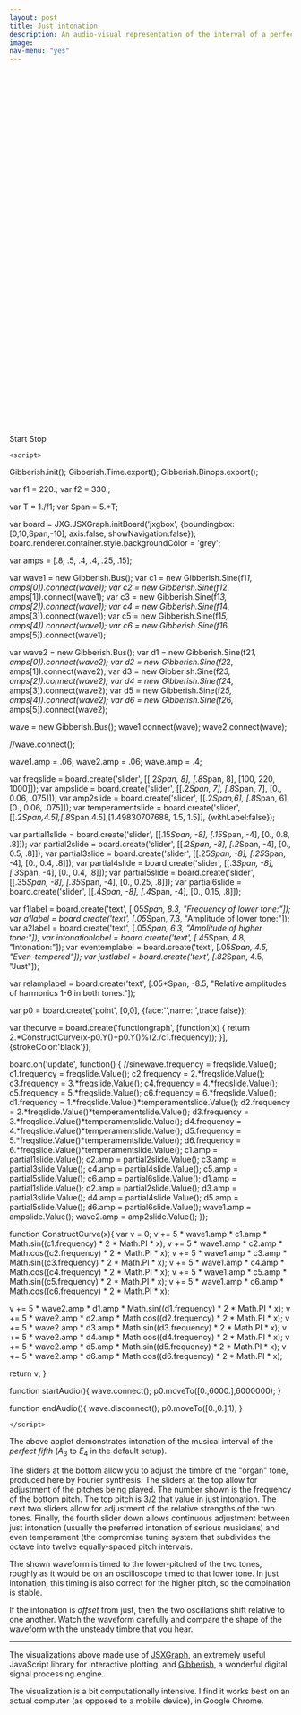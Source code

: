```yaml
---
layout: post
title: Just intonation
description: An audio-visual representation of the interval of a perfect fifth, tunable between standard *even temperament* and *just intonation*.
image: 
nav-menu: "yes"
---
```


<head>
 <!--<link rel="stylesheet" type="text/css" href="http://jsxgraph.uni-bayreuth.de/distrib/jsxgraph.css" />-->
 <link rel="stylesheet" type="text/css" href="assets/css/jsxgraph.css" />
 <script type="text/javascript" src="assets/js/jsxgraphcore.js"></script>
 <!--<script type="text/javascript" src="http://www.charlie-roberts.com/gibberish/build/gibberish.js"></script>-->
<script type="text/javascript" src="assets/js/gibberish.js"></script>
</head>



<div id='jxgbox' class='jxgbox' style='width:647px; height:647px;'></div>
  <html>
  <span onClick="startAudio()" class="button">Start</span>
  <span onClick="endAudio()" class="button">Stop</span>

    <script>

Gibberish.init();
Gibberish.Time.export();
Gibberish.Binops.export();

var f1 = 220.;
var f2 = 330.;

var T = 1./f1;
var Span = 5.*T;

var board = JXG.JSXGraph.initBoard('jxgbox', {boundingbox:[0,10,Span,-10], axis:false, showNavigation:false});
board.renderer.container.style.backgroundColor = 'grey';

var amps = [.8, .5, .4, .4, .25, .15];

var wave1 = new Gibberish.Bus();
var c1 = new Gibberish.Sine(f1*1, amps[0]).connect(wave1);
var c2 = new Gibberish.Sine(f1*2, amps[1]).connect(wave1);
var c3 = new Gibberish.Sine(f1*3, amps[2]).connect(wave1);
var c4 = new Gibberish.Sine(f1*4, amps[3]).connect(wave1);
var c5 = new Gibberish.Sine(f1*5, amps[4]).connect(wave1);
var c6 = new Gibberish.Sine(f1*6, amps[5]).connect(wave1);

var wave2 = new Gibberish.Bus();
var d1 = new Gibberish.Sine(f2*1, amps[0]).connect(wave2);
var d2 = new Gibberish.Sine(f2*2, amps[1]).connect(wave2);
var d3 = new Gibberish.Sine(f2*3, amps[2]).connect(wave2);
var d4 = new Gibberish.Sine(f2*4, amps[3]).connect(wave2);
var d5 = new Gibberish.Sine(f2*5, amps[4]).connect(wave2);
var d6 = new Gibberish.Sine(f2*6, amps[5]).connect(wave2);

wave = new Gibberish.Bus();
wave1.connect(wave);
wave2.connect(wave);

//wave.connect();

wave1.amp = .06;
wave2.amp = .06;
wave.amp = .4;

var freqslide = board.create('slider', [[.2*Span, 8], [.8*Span, 8], [100, 220, 1000]]);
var ampslide = board.create('slider', [[.2*Span, 7], [.8*Span, 7], [0., 0.06, .075]]);
var amp2slide = board.create('slider', [[.2*Span,6], [.8*Span, 6], [0., 0.06, .075]]);
var temperamentslide = board.create('slider', [[.2*Span,4.5],[.8*Span,4.5],[1.49830707688, 1.5, 1.5]], {withLabel:false});

var partial1slide = board.create('slider', [[.15*Span, -8], [.15*Span, -4], [0., 0.8, .8]]);
var partial2slide = board.create('slider', [[.2*Span, -8], [.2*Span, -4], [0., 0.5, .8]]);
var partial3slide = board.create('slider', [[.25*Span, -8], [.25*Span, -4], [0., 0.4, .8]]);
var partial4slide = board.create('slider', [[.3*Span, -8], [.3*Span, -4], [0., 0.4, .8]]);
var partial5slide = board.create('slider', [[.35*Span, -8], [.35*Span, -4], [0., 0.25, .8]]);
var partial6slide = board.create('slider', [[.4*Span, -8], [.4*Span, -4], [0., 0.15, .8]]);

var f1label = board.create('text', [.05*Span, 8.3, "Frequency of lower tone:"]);
var a1label = board.create('text', [.05*Span, 7.3, "Amplitude of lower tone:"]);
var a2label = board.create('text', [.05*Span, 6.3, "Amplitude of higher tone:"]);
var intonationlabel = board.create('text', [.45*Span, 4.8, "Intonation:"]);
var eventemplabel = board.create('text', [.05*Span, 4.5, "Even-tempered"]);
var justlabel = board.create('text', [.82*Span, 4.5, "Just"]);

var relamplabel = board.create('text', [.05*Span, -8.5, "Relative amplitudes of harmonics 1-6 in both tones."]);

var p0 = board.create('point', [0,0], {face:'',name:'',trace:false});

var thecurve = board.create('functiongraph', [function(x) { return 2.*ConstructCurve(x-p0.Y()+p0.Y()%(2./c1.frequency)); }], {strokeColor:'black'});

board.on('update', function() {
    //sinewave.frequency = freqslide.Value();
    c1.frequency = freqslide.Value();
    c2.frequency = 2.*freqslide.Value();
    c3.frequency = 3.*freqslide.Value();
    c4.frequency = 4.*freqslide.Value();
    c5.frequency = 5.*freqslide.Value();
    c6.frequency = 6.*freqslide.Value();
    d1.frequency = 1.*freqslide.Value()*temperamentslide.Value();
    d2.frequency = 2.*freqslide.Value()*temperamentslide.Value();
    d3.frequency = 3.*freqslide.Value()*temperamentslide.Value();
    d4.frequency = 4.*freqslide.Value()*temperamentslide.Value();
    d5.frequency = 5.*freqslide.Value()*temperamentslide.Value();
    d6.frequency = 6.*freqslide.Value()*temperamentslide.Value();
    c1.amp = partial1slide.Value();
    c2.amp = partial2slide.Value();
    c3.amp = partial3slide.Value();
    c4.amp = partial4slide.Value();
    c5.amp = partial5slide.Value();
    c6.amp = partial6slide.Value();
    d1.amp = partial1slide.Value();
    d2.amp = partial2slide.Value();
    d3.amp = partial3slide.Value();
    d4.amp = partial4slide.Value();
    d5.amp = partial5slide.Value();
    d6.amp = partial6slide.Value();
    wave1.amp = ampslide.Value();
    wave2.amp = amp2slide.Value();
});

function ConstructCurve(x){
  var v = 0;
  v += 5 * wave1.amp * c1.amp * Math.sin((c1.frequency) * 2 * Math.PI * x);
  v += 5 * wave1.amp * c2.amp * Math.cos((c2.frequency) * 2 * Math.PI * x);
  v += 5 * wave1.amp * c3.amp * Math.sin((c3.frequency) * 2 * Math.PI * x);
  v += 5 * wave1.amp * c4.amp * Math.cos((c4.frequency) * 2 * Math.PI * x);
  v += 5 * wave1.amp * c5.amp * Math.sin((c5.frequency) * 2 * Math.PI * x);
  v += 5 * wave1.amp * c6.amp * Math.cos((c6.frequency) * 2 * Math.PI * x);

  v += 5 * wave2.amp * d1.amp * Math.sin((d1.frequency) * 2 * Math.PI * x);
  v += 5 * wave2.amp * d2.amp * Math.cos((d2.frequency) * 2 * Math.PI * x);
  v += 5 * wave2.amp * d3.amp * Math.sin((d3.frequency) * 2 * Math.PI * x);
  v += 5 * wave2.amp * d4.amp * Math.cos((d4.frequency) * 2 * Math.PI * x);
  v += 5 * wave2.amp * d5.amp * Math.sin((d5.frequency) * 2 * Math.PI * x);
  v += 5 * wave2.amp * d6.amp * Math.cos((d6.frequency) * 2 * Math.PI * x);

  return v;
}

function startAudio(){
  wave.connect();
  p0.moveTo([0.,6000.],6000000);
}

function endAudio(){
  wave.disconnect();
  p0.moveTo([0.,0.],1);
}

    </script>



  </html>


The above applet demonstrates intonation of the musical interval of the *perfect fifth* (*A*<sub>3</sub> to *E*<sub>4</sub> in the default setup).

The sliders at the bottom allow you to adjust the timbre of the "organ" tone, produced here by Fourier synthesis. The sliders at the top allow for adjustment of the pitches being played. The number shown is the frequency of the bottom pitch. The top pitch is 3/2 that value in just intonation. The next two sliders allow for adjustment of the relative strengths of the two tones. Finally, the fourth slider down allows continuous adjustment between just intonation (usually the preferred intonation of serious musicians) and even temperament (the compromise tuning system that subdivides the octave into twelve equally-spaced pitch intervals. 

The shown waveform is timed to the lower-pitched of the two tones, roughly as it would be on an oscilloscope timed to that lower tone. In just intonation, this timing is also correct for the higher pitch, so the combination is stable.

If the intonation is *offset* from just, then the two oscillations shift relative to one another. Watch the waveform carefully and compare the shape of the waveform with the unsteady timbre that you hear. 


------------------------

The visualizations above made use of [JSXGraph](http://jsxgraph.uni-bayreuth.de/wp/index.html), an extremely useful JavaScript library for interactive plotting, and [Gibberish](http://www.charlie-roberts.com/gibberish/), a wonderful digital signal processing engine.

The visualization is a bit computationally intensive. I find it works best on an actual computer (as opposed to a mobile device), in Google Chrome.